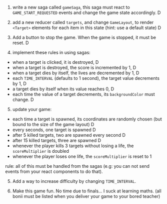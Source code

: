1. write a new saga called `gameSaga`, this saga must react to `GAME_START_REQUESTED` events and change the game state accordingly. D

2. add a new reducer called `targets`, and change `GameLayout`, to render `<Target>` elements for each item in this state (hint: use a default state) D

3. Add a button to stop the game. When the game is stopped, it must be reset. D

4. implement these rules in using sagas:

- when a target is clicked, it is destroyed, D
- when a target is destroyed, the score is incremented by 1, D
- when a target dies by itself, the lives are decremented by 1, D
- each `TIME_INTERVAL` (defaults to 1 second), the target value decrements by 1, D
- a target dies by itself when its value reaches 0, D
- each time the value of a target decrements, its `backgroundColor` must change. D

5. update your game:

- each time a target is spawned, its coordinates are randomly chosen (but bound to the size of the game layout) D
- every seconds, one target is spawned D
- after 5 killed targets, two are spawned every second D
- after 15 killed targets, three are spawned D
- whenever the player kills 3 targets without losing a life, the `scoreMultiplier` is doubled
- whenever the player loses one life, the `scoreMultiplier` is reset to 1

rule: all of this must be handled from the sagas
(e.g: you can not send events from your react components to do that).

5. Add a way to increase difficulty by changing `TIME_INTERVAL`. 

6. Make this game fun. No time due to finals... I suck at learning maths.
   (all bonii must be listed when you deliver your game to your bored teacher)
